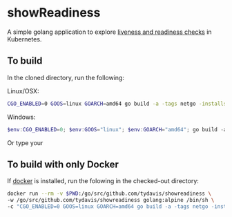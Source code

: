 # showReadiness

A simple golang application to explore [liveness and readiness checks][1] in
Kubernetes.

## To build

In the cloned directory, run the following:

Linux/OSX:

```bash
CGO_ENABLED=0 GOOS=linux GOARCH=amd64 go build -a -tags netgo -installsuffix netgo -ldflags '-w -s' .
```

Windows:

```powershell
$env:CGO_ENABLED=0; $env:GOOS="linux"; $env:GOARCH="amd64"; go build -a -tags netgo -installsuffix netgo -ldflags "-s"
```

Or type your

## To build with only Docker

If [docker][2] is installed, run the folowing in the checked-out directory:

```bash
docker run --rm -v $PWD:/go/src/github.com/tydavis/showreadiness \
-w /go/src/github.com/tydavis/showreadiness golang:alpine /bin/sh \
-c "CGO_ENABLED=0 GOOS=linux GOARCH=amd64 go build -a -tags netgo -installsuffix netgo -ldflags '-w -s' . "
```

[1]:http://kubernetes.io/docs/user-guide/pod-states/
[2]:https://www.docker.com/get-docker